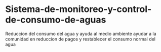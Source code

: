 # Sistema-de-monitoreo-y-control-de-consumo-de-aguas
Reduccion del consumo del agua y ayuda al medio ambiente ayudar a la comunidad en reduccion de pagos y restablecer el consumo normal del agua
